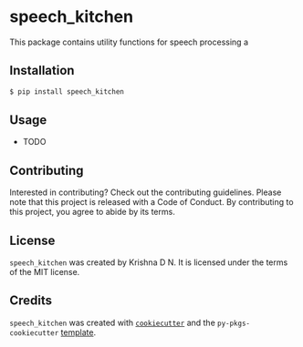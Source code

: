# speech_kitchen

This package contains utility functions for speech processing a

## Installation

```bash
$ pip install speech_kitchen
```

## Usage

- TODO

## Contributing

Interested in contributing? Check out the contributing guidelines. Please note that this project is released with a Code of Conduct. By contributing to this project, you agree to abide by its terms.

## License

`speech_kitchen` was created by Krishna D N. It is licensed under the terms of the MIT license.

## Credits

`speech_kitchen` was created with [`cookiecutter`](https://cookiecutter.readthedocs.io/en/latest/) and the `py-pkgs-cookiecutter` [template](https://github.com/py-pkgs/py-pkgs-cookiecutter).
